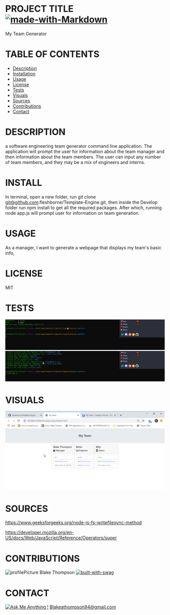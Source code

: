 # PROJECT TITLE [![made-with-Markdown](https://img.shields.io/badge/Made%20with-Markdown-1f425f.svg)](http://commonmark.org)

My Team Generator

# TABLE OF CONTENTS

- [Description](#description)
- [Installation](#install)
- [Usage](#usage)
- [License](#license)
- [Tests](#tests)
- [Visuals](#visuals)
- [Sources](#sources)
- [Contributions](#contributions)
- [Contact](#contact)

# DESCRIPTION

a software engineering team generator command line application. The application will prompt the user for information about the team manager and then information about the team members. The user can input any number of team members, and they may be a mix of engineers and interns.

# INSTALL

In terminal, open a new folder, run git clone git@github.com:fleshborne/Template-Engine.git, then inside the Develop folder run npm install to get all the required packages.
After which, running node app.js will prompt user for information on team generation.

# USAGE

As a manager, I want to generate a webpage that displays my team's basic info,

# LICENSE

MIT

# TESTS

![running tests](https://github.com/fleshborne/Template-Engine/blob/master/Assets/2020-06-10_18-26-42.gif)
![running app](https://github.com/fleshborne/Template-Engine/blob/master/Assets/2020-06-10_18-27-33.gif)

# VISUALS

![Team Html](https://github.com/fleshborne/Template-Engine/blob/master/Assets/chrome_2020-06-10_18-40-19.png)

# SOURCES

https://www.geeksforgeeks.org/node-js-fs-writefilesync-method

https://developer.mozilla.org/en-US/docs/Web/JavaScript/Reference/Operators/super

# CONTRIBUTIONS

![profilePicture](https://avatars0.githubusercontent.com/u/62081154?v=4.png)
Blake Thompson [![built-with-swag](https://ForTheBadge.com/images/badges/built-with-swag.svg)](https://GitHub.com/Naereen/)

# CONTACT

[![Ask Me Anything !](https://img.shields.io/badge/Ask%20me-anything-1abc9c.svg)](https://GitHub.com/fleshborne)
Blakeathompson94@gmail.com
